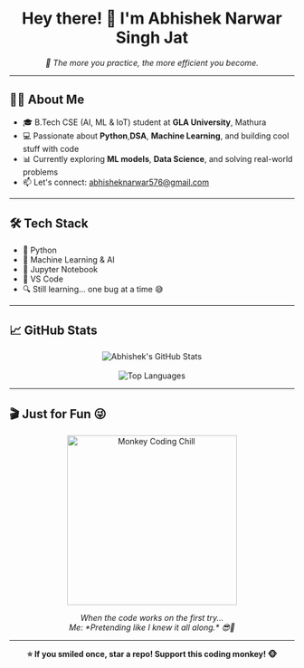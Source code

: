 <h1 align="center">Hey there! 👋 I'm Abhishek Narwar Singh Jat</h1>

<p align="center"><em>🧠 The more you practice, the more efficient you become.</em></p>

---

## 🙋‍♂️ About Me

- 🎓 B.Tech CSE (AI, ML & IoT) student at **GLA University**, Mathura  
- 💻 Passionate about **Python**,**DSA**, **Machine Learning**, and building cool stuff with code  
- 📊 Currently exploring **ML models**, **Data Science**, and solving real-world problems  
- 📫 Let's connect: [abhisheknarwar576@gmail.com](mailto:abhisheknarwar576@gmail.com)

---

## 🛠️ Tech Stack

- 🐍 Python  
- 🤖 Machine Learning & AI  
- 📓 Jupyter Notebook  
- 🧰 VS Code  
- 🔍 Still learning... one bug at a time 😅

---

## 📈 GitHub Stats

<p align="center">
  <img src="https://github-readme-stats.vercel.app/api?username=abhisheknarwar0042&show_icons=true&theme=radical" alt="Abhishek's GitHub Stats" />
  <br><br>
  <img src="https://github-readme-stats.vercel.app/api/top-langs/?username=abhisheknarwar0042&layout=compact&theme=radical" alt="Top Languages" />
</p>

---

## 🎬 Just for Fun 😜

<p align="center">
  <img src="https://media.giphy.com/media/13CoXDiaCcCoyk/giphy.gif" alt="Monkey Coding Chill" width="300"/>
</p>

<p align="center"><em>
  When the code works on the first try... <br>
  Me: *Pretending like I knew it all along.* 😎🐒
</em></p>

---

<p align="center"><strong>⭐ If you smiled once, star a repo! Support this coding monkey! 🐵</strong></p>
